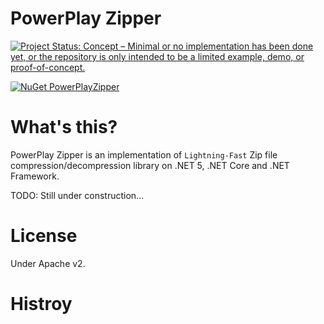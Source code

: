 # PowerPlay Zipper

[![Project Status: Concept – Minimal or no implementation has been done yet, or the repository is only intended to be a limited example, demo, or proof-of-concept.](https://www.repostatus.org/badges/latest/concept.svg)](https://www.repostatus.org/#concept)

[![NuGet PowerPlayZipper](https://img.shields.io/nuget/v/PowerPlayZipper.svg?style=flat)](https://www.nuget.org/packages/PowerPlayZipper)

# What's this?

PowerPlay Zipper is an implementation of `Lightning-Fast` Zip file compression/decompression library on .NET 5, .NET Core and .NET Framework.

TODO: Still under construction...

# License

Under Apache v2.

# Histroy
